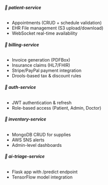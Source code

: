 ###### **🔹 patient-service**



* Appointments (CRUD + schedule validation)
* EHR File management (S3 upload/download)
* WebSocket real-time availability





###### **🔹 billing-service**



* Invoice generation (PDFBox)
* Insurance claims (HL7/FHIR)
* Stripe/PayPal payment integration
* Drools-based tax \& discount rules





###### **🔹 auth-service**



* JWT authentication \& refresh
* Role-based access (Patient, Admin, Doctor)





###### **🔹 inventory-service**



* MongoDB CRUD for supplies
* AWS SNS alerts
* Admin-level dashboards





###### **🔹 ai-triage-service**



* Flask app with /predict endpoint
* TensorFlow model integration
